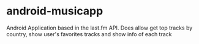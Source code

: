 # android-musicapp
Android Application based in the last.fm API. Does allow get top tracks by country, show user's favorites tracks and show info of each track
